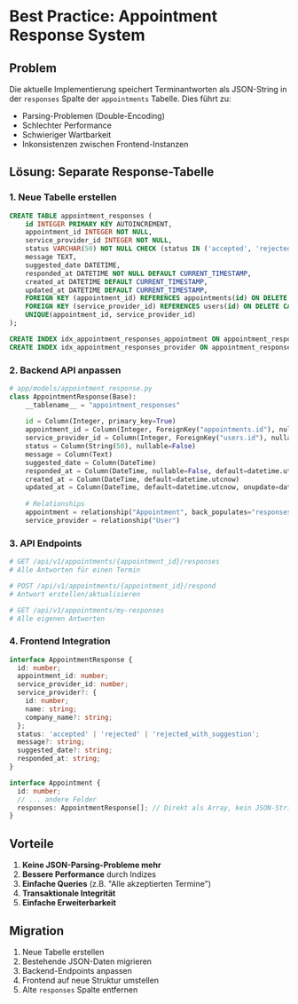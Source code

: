 # Best Practice: Appointment Response System

## Problem
Die aktuelle Implementierung speichert Terminantworten als JSON-String in der `responses` Spalte der `appointments` Tabelle. Dies führt zu:
- Parsing-Problemen (Double-Encoding)
- Schlechter Performance
- Schwieriger Wartbarkeit
- Inkonsistenzen zwischen Frontend-Instanzen

## Lösung: Separate Response-Tabelle

### 1. Neue Tabelle erstellen

```sql
CREATE TABLE appointment_responses (
    id INTEGER PRIMARY KEY AUTOINCREMENT,
    appointment_id INTEGER NOT NULL,
    service_provider_id INTEGER NOT NULL,
    status VARCHAR(50) NOT NULL CHECK (status IN ('accepted', 'rejected', 'rejected_with_suggestion')),
    message TEXT,
    suggested_date DATETIME,
    responded_at DATETIME NOT NULL DEFAULT CURRENT_TIMESTAMP,
    created_at DATETIME DEFAULT CURRENT_TIMESTAMP,
    updated_at DATETIME DEFAULT CURRENT_TIMESTAMP,
    FOREIGN KEY (appointment_id) REFERENCES appointments(id) ON DELETE CASCADE,
    FOREIGN KEY (service_provider_id) REFERENCES users(id) ON DELETE CASCADE,
    UNIQUE(appointment_id, service_provider_id)
);

CREATE INDEX idx_appointment_responses_appointment ON appointment_responses(appointment_id);
CREATE INDEX idx_appointment_responses_provider ON appointment_responses(service_provider_id);
```

### 2. Backend API anpassen

```python
# app/models/appointment_response.py
class AppointmentResponse(Base):
    __tablename__ = "appointment_responses"
    
    id = Column(Integer, primary_key=True)
    appointment_id = Column(Integer, ForeignKey("appointments.id"), nullable=False)
    service_provider_id = Column(Integer, ForeignKey("users.id"), nullable=False)
    status = Column(String(50), nullable=False)
    message = Column(Text)
    suggested_date = Column(DateTime)
    responded_at = Column(DateTime, nullable=False, default=datetime.utcnow)
    created_at = Column(DateTime, default=datetime.utcnow)
    updated_at = Column(DateTime, default=datetime.utcnow, onupdate=datetime.utcnow)
    
    # Relationships
    appointment = relationship("Appointment", back_populates="responses")
    service_provider = relationship("User")
```

### 3. API Endpoints

```python
# GET /api/v1/appointments/{appointment_id}/responses
# Alle Antworten für einen Termin

# POST /api/v1/appointments/{appointment_id}/respond
# Antwort erstellen/aktualisieren

# GET /api/v1/appointments/my-responses
# Alle eigenen Antworten
```

### 4. Frontend Integration

```typescript
interface AppointmentResponse {
  id: number;
  appointment_id: number;
  service_provider_id: number;
  service_provider?: {
    id: number;
    name: string;
    company_name?: string;
  };
  status: 'accepted' | 'rejected' | 'rejected_with_suggestion';
  message?: string;
  suggested_date?: string;
  responded_at: string;
}

interface Appointment {
  id: number;
  // ... andere Felder
  responses: AppointmentResponse[]; // Direkt als Array, kein JSON-String!
}
```

## Vorteile

1. **Keine JSON-Parsing-Probleme mehr**
2. **Bessere Performance** durch Indizes
3. **Einfache Queries** (z.B. "Alle akzeptierten Termine")
4. **Transaktionale Integrität**
5. **Einfache Erweiterbarkeit**

## Migration

1. Neue Tabelle erstellen
2. Bestehende JSON-Daten migrieren
3. Backend-Endpoints anpassen
4. Frontend auf neue Struktur umstellen
5. Alte `responses` Spalte entfernen 